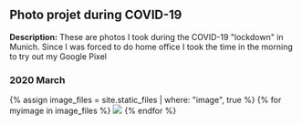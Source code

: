 ## Photo projet during COVID-19

**Description:** These are photos I took during the COVID-19 "lockdown" in Munich. Since I was forced to do home 
office I took the time in the morning to try out my Google Pixel 

### 2020 March

{% assign image_files = site.static_files | where: "image", true %}
{% for myimage in image_files %}
  <img src="{{ myimage.path }}?raw=true"/>
{% endfor %}


